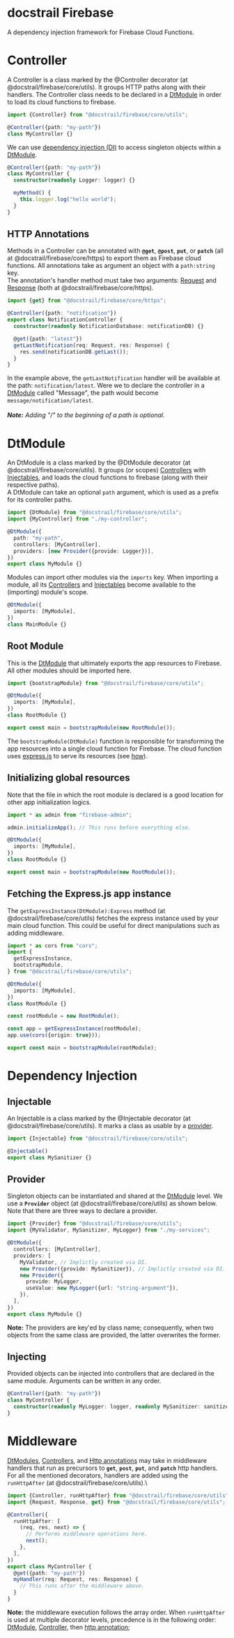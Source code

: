 # docstrail Firebase

A dependency injection framework for Firebase Cloud Functions.

# Controller

A Controller is a class marked by the @Controller decorator (at @docstrail/firebase/core/utils). It groups HTTP paths along with their handlers. The Controller class needs to be declared in a [DtModule](#dtmodule) in order to load its cloud functions to firebase.

```typescript
import {Controller} from "@docstrail/firebase/core/utils";

@Controller({path: "my-path"})
class MyController {}
```

We can use [dependency injection (DI)](#dependency-injection) to access singleton objects within a [DtModule](#dtmodule).

```typescript
@Controller({path: "my-path"})
class MyController {
  constructor(readonly Logger: logger) {}

  myMethod() {
    this.logger.log("hello world");
  }
}
```

## HTTP Annotations

Methods in a Controller can be annotated with **`@get`**, **`@post`**, **`put`**, or **`patch`** (all at @docstrail/firebase/core/https) to export them as Firebase cloud functions. All annotations take as argument an object with a `path:string` key.\
The annotation's handler method must take two arguments: [Request](https://expressjs.com/en/4x/api.html#req) and [Response](https://expressjs.com/en/4x/api.html#res) (both at @docstrail/firebase/core/https).

```typescript
import {get} from "@docstrail/firebase/core/https";

@Controller({path: "notification"})
export class NotificationController {
  constructor(readonly NotificationDatabase: notificationDB) {}

  @get({path: "latest"})
  getLastNotification(req: Request, res: Response) {
    res.send(notificationDB.getLast());
  }
}
```

In the example above, the `getLastNotification` handler will be available at the path: `notification/latest`. Were we to declare the controller in a [DtModule](#dtmodule) called "Message", the path would become `message/notification/latest`.\
\
**_Note:_** _Adding "/" to the beginning of a path is optional._

# DtModule

An DtModule is a class marked by the @DtModule decorator (at @docstrail/firebase/core/utils). It groups (or scopes) [Controllers](#controller) with [Injectables](#dependency-injection), and loads the cloud functions to firebase (along with their respective paths).\
A DtModule can take an optional `path` argument, which is used as a prefix for its controller paths.

```typescript
import {DtModule} from "@docstrail/firebase/core/utils";
import {MyController} from "./my-controller";

@DtModule({
  path: "my-path",
  controllers: [MyController],
  providers: [new Provider({provide: Logger})],
})
export class MyModule {}
```

Modules can import other modules via the `imports` key. When importing a module, all its [Controllers](#controller) and [Injectables](#dependency-injection) become available to the (importing) module's scope.

```typescript
@DtModule({
  imports: [MyModule],
})
class MainModule {}
```

## Root Module

This is the [DtModule](#dtmodule) that ultimately exports the app resources to Firebase. All other modules should be imported here.

```typescript
import {bootstrapModule} from "@docstrail/firebase/core/utils";

@DtModule({
  imports: [MyModule],
})
class RootModule {}

export const main = bootstrapModule(new RootModule());
```

The `bootstrapModule(DtModule)` function is responsible for transforming the app resources into a single cloud function for Firebase. The cloud function uses [express.js](https://expressjs.com/) to serve its resources (see [how](https://firebase.google.com/docs/hosting/functions#use_a_web_framework)).

## Initializing global resources

Note that the file in which the root module is declared is a good location for other app initialization logics.

```typescript
import * as admin from "firebase-admin";

admin.initializeApp(); // This runs before everything else.

@DtModule({
  imports: [MyModule],
})
class RootModule {}

export const main = bootstrapModule(new RootModule());
```

## Fetching the Express.js app instance

The `getExpressInstance(DtModule):Express` method (at @docstrail/firebase/core/utils) fetches the express instance used by your main cloud function. This could be useful for direct manipulations such as adding middleware.

```typescript
import * as cors from "cors";
import {
  getExpressInstance,
  bootstrapModule,
} from "@docstrail/firebase/core/utils";

@DtModule({
  imports: [MyModule],
})
class RootModule {}

const rootModule = new RootModule();

const app = getExpressInstance(rootModule);
app.use(cors({origin: true}));

export const main = bootstrapModule(rootModule);
```

# Dependency Injection

## Injectable

An Injectable is a class marked by the @Injectable decorator (at @docstrail/firebase/core/utils). It marks a class as usable by a [provider](#provider).

```typescript
import {Injectable} from "@docstrail/firebase/core/utils";

@Injectable()
export class MySanitizer {}
```

## Provider

Singleton objects can be instantiated and shared at the [DtModule](#dtmodule) level. We use a **`Provider`** object (at @docstrail/firebase/core/utils) as shown below. Note that there are three ways to declare a provider.

```typescript
import {Provider} from "@docstrail/firebase/core/utils";
import {MyValidator, MySanitizer, MyLogger} from "./my-services";

@DtModule({
  controllers: [MyController],
  providers: [
    MyValidator, // Implictly created via DI.
    new Provider({provide: MySanitizer}), // Implictly created via DI.
    new Provider({
      provide: MyLogger,
      useValue: new MyLogger({url: "string-argument"}),
    }),
  ],
})
export class MyModule {}
```

**Note:** The providers are key'ed by class name; consequently, when two objects from the same class are provided, the latter overwrites the former.

## Injecting

Provided objects can be injected into controllers that are declared in the same module. Arguments can be written in any order.

```typescript
@Controller({path: "my-path"})
class MyController {
  constructor(readonly MyLogger: logger, readonly MySanitizer: sanitizer) {}
}
```

# Middleware

[DtModules](#dtmodule), [Controllers](#controller), and [Http annotations](#http-annotations) may take in middleware handlers that run as precursors to **`get`**, **`post`**, **`put`**, and **`patch`** http handlers. For all the mentioned decorators, handlers are added using the `runHttpAfter` (at @docstrail/firebase/core/utils).\

```typescript
import {Controller, runHttpAfter} from "@docstrail/firebase/core/utils";
import {Request, Response, get} from "@docstrail/firebase/core/utils";

@Controller({
  runHttpAfter: [
    (req, res, next) => {
      // Performs middleware operations here.
      next();
    },
  ],
})
export class MyController {
  @get({path: "my-path"})
  myHandler(req: Request, res: Response) {
    // This runs after the middleware above.
  }
}
```

**Note:** the middleware execution follows the array order. When `runHttpAfter` is used at multiple decorator levels, precedence is in the following order: [DtModule](#dtmodule), [Controller](#controller), then [http annotation](#http-annotations);
